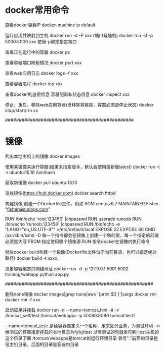 docker常用命令
====

查看docker容器IP 
docker-machine ip default

运行应用并映射到主机
docker run -d -P xxx  (端口号随机)
docker run -d -p 5000:5000 xxx 使用-p绑定指定端口

查看正在运行中的容器
docker ps

查看容器端口映射情况
docker port xxx

查看web应用日志
docker logs -f xxx

查看容器进程
docker top xxx

查看docker的底层信息,容器配置和状态信息
docker inspect xxx

停止、重启、移除web应用容器(当移除容器是，容器必须是停止状态)
docker stop/start/rm xx

###############################################

镜像
====

列出本地主机上的镜像
docker images

使用某镜像来运行容器(如果未指定版本，默认会使用最新版latest)
docker run -t -i ubuntu:15.10 /bin/bash

获取新镜像
docker pull ubuntu:13.10

查找镜像(https://hub.docker.com)
docker search httpd

构建镜像
创建一个Dockerfile文件，例如
ROM    centos:6.7
MAINTAINER      Fisher "fisher@sudops.com"

RUN     /bin/echo 'root:123456' |chpasswd
RUN     useradd runoob
RUN     /bin/echo 'runoob:123456' |chpasswd
RUN     /bin/echo -e "LANG=\"en_US.UTF-8\"" >/etc/default/local
EXPOSE  22
EXPOSE  80
CMD     /usr/sbin/sshd -D
每一个指令都会在镜像上创建一个新的层，每一个指定的前缀必须是大写
FROM 指定使用哪个镜像源
RUN 指令docker在镜像内执行命令

然后docker build构建一个镜像(Dockerfile文件位于当前目录，也可以指定绝对路径)
docker build -t xxxx .

指定容器绑定的网络地址
docker run -d -p 127.0.0.1:5001:5002 training/webapp python app.py

######################################################

删除none镜像
docker images|grep none|awk '{print $3 }'|xargs docker rmi
docker rmi -f xxx


启动应用并挂载
docker run -d --name=tomcat_test -it -v /tomcat_self/test:/tomcat/webapps -p 50080:8080 tomcat:test1

--name=tomcat_test: 是给容器自定义一个名称，用来区分业务，为测试环境
-v:给测试的容器指定挂载的本地目录为/ylkj/test 以后测试的包就发布到Host主机的这个目录下面 /tomcat/webapps是tomcat的运行环境目录 冒号":"前面的目录是宿主机目录，后面的目录是容器内目录
